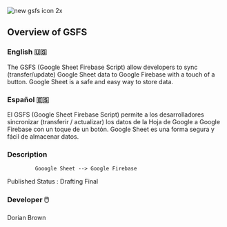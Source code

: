 

![new gsfs icon 2x](https://cloud.githubusercontent.com/assets/19171147/26663754/eb075894-465a-11e7-91f2-60d43190c3db.png)


## Overview of GSFS

### English 🇺🇸 
The GSFS (Google Sheet Firebase Script) allow developers to sync (transfer/update) Google Sheet data to Google Firebase with a touch of a button. Google Sheet is a safe and easy way to store data.

### Español 🇪🇸

El GSFS (Google Sheet Firebase Script) permite a los desarrolladores sincronizar (transferir / actualizar) los datos de la Hoja de Google a Google Firebase con un toque de un botón. Google Sheet es una forma segura y fácil de almacenar datos.

### Description

             Gooogle Sheet --> Google Firebase




Published Status : Drafting Final

### Developer  🖱️ 

Dorian Brown

